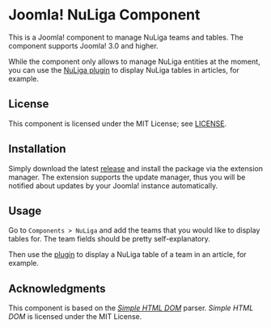 # Joomla! NuLiga Component

This is a Joomla! component to manage NuLiga teams and tables.
The component supports Joomla! 3.0 and higher.

While the component only allows to manage NuLiga entities at the moment, you can use the [NuLiga plugin](https://github.com/sebschlicht/plg_nuliga) to display NuLiga tables in articles, for example.

## License

This component is licensed under the MIT License; see [LICENSE](https://github.com/sebschlicht/com_nuliga/blob/master/LICENSE).

## Installation

Simply download the latest [release](https://github.com/sebschlicht/com_nuliga/releases) and install the package via the extension manager.
The extension supports the update manager, thus you will be notified about updates by your Joomla! instance automatically.

## Usage

Go to `Components > NuLiga` and add the teams that you would like to display tables for.
The team fields should be pretty self-explanatory.

Then use the [plugin](https://github.com/sebschlicht/plg_nuliga) to display a NuLiga table of a team in an article, for example.

## Acknowledgments

This component is based on the [*Simple HTML DOM*](https://sourceforge.net/projects/simplehtmldom/) parser.
*Simple HTML DOM* is licensed under the MIT License.
